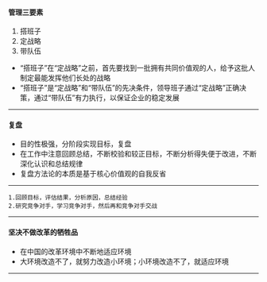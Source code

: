 #### 管理三要素     
1. 搭班子
2. 定战略
3. 带队伍


* “搭班子”在“定战略”之前，首先要找到一批拥有共同价值观的人，给予这批人制定最能发挥他们长处的战略   
* “搭班子”是“定战略”和“带队伍”的先决条件，领导班子通过“定战略”正确决策，通过“带队伍”有力执行，以保证企业的稳定发展
  

___


####  复盘
* 目的性极强，分阶段实现目标，复盘  
* 在工作中注意回顾总结，不断校验和较正目标，不断分析得失便于改进，不断深化认识和总结规律
* 复盘方法论的本质是基于核心价值观的自我反省
___

```
1.回顾目标，评估结果，分析原因，总结经验
2.研究竞争对手，学习竞争对手，然后再和竞争对手交战
```
___

#### 坚决不做改革的牺牲品
* 在中国的改革环境中不断地适应环境
* 大环境改造不了，就努力改造小环境；小环境改造不了，就适应环境
___
